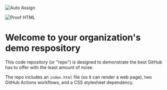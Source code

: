 ![Auto Assign](https://github.com/FINEVT-LLM/demo-repository/actions/workflows/auto-assign.yml/badge.svg)

![Proof HTML](https://github.com/FINEVT-LLM/demo-repository/actions/workflows/proof-html.yml/badge.svg)

# Welcome to your organization's demo respository
This code repository (or "repo") is designed to demonstrate the best GitHub has to offer with the least amount of noise.

The repo includes an `index.html` file (so it can render a web page), two GitHub Actions workflows, and a CSS stylesheet dependency.
